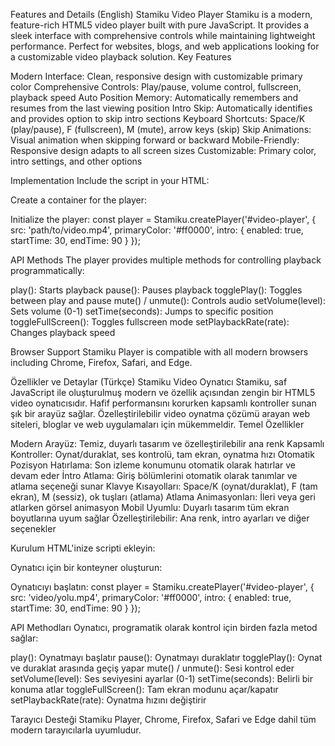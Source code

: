 Features and Details (English)
Stamiku Video Player
Stamiku is a modern, feature-rich HTML5 video player built with pure JavaScript. It provides a sleek interface with comprehensive controls while maintaining lightweight performance. Perfect for websites, blogs, and web applications looking for a customizable video playback solution.
Key Features

Modern Interface: Clean, responsive design with customizable primary color
Comprehensive Controls: Play/pause, volume control, fullscreen, playback speed
Auto Position Memory: Automatically remembers and resumes from the last viewing position
Intro Skip: Automatically identifies and provides option to skip intro sections
Keyboard Shortcuts: Space/K (play/pause), F (fullscreen), M (mute), arrow keys (skip)
Skip Animations: Visual animation when skipping forward or backward
Mobile-Friendly: Responsive design adapts to all screen sizes
Customizable: Primary color, intro settings, and other options

Implementation
Include the script in your HTML:
 <script src="https://player.stamiku.com/js13-31.js"></script>
 
Create a container for the player:
 <div id="video-player"></div>

Initialize the player:
 const player = Stamiku.createPlayer('#video-player', {
    src: 'path/to/video.mp4',
    primaryColor: '#ff0000',
    intro: {
        enabled: true,
        startTime: 30,
        endTime: 90
    }
  });

API Methods
The player provides multiple methods for controlling playback programmatically:

play(): Starts playback
pause(): Pauses playback
togglePlay(): Toggles between play and pause
mute() / unmute(): Controls audio
setVolume(level): Sets volume (0-1)
setTime(seconds): Jumps to specific position
toggleFullScreen(): Toggles fullscreen mode
setPlaybackRate(rate): Changes playback speed

Browser Support
Stamiku Player is compatible with all modern browsers including Chrome, Firefox, Safari, and Edge.




Özellikler ve Detaylar (Türkçe)
Stamiku Video Oynatıcı
Stamiku, saf JavaScript ile oluşturulmuş modern ve özellik açısından zengin bir HTML5 video oynatıcısıdır. Hafif performansını korurken kapsamlı kontroller sunan şık bir arayüz sağlar. Özelleştirilebilir video oynatma çözümü arayan web siteleri, bloglar ve web uygulamaları için mükemmeldir.
Temel Özellikler

Modern Arayüz: Temiz, duyarlı tasarım ve özelleştirilebilir ana renk
Kapsamlı Kontroller: Oynat/duraklat, ses kontrolü, tam ekran, oynatma hızı
Otomatik Pozisyon Hatırlama: Son izleme konumunu otomatik olarak hatırlar ve devam eder
İntro Atlama: Giriş bölümlerini otomatik olarak tanımlar ve atlama seçeneği sunar
Klavye Kısayolları: Space/K (oynat/duraklat), F (tam ekran), M (sessiz), ok tuşları (atlama)
Atlama Animasyonları: İleri veya geri atlarken görsel animasyon
Mobil Uyumlu: Duyarlı tasarım tüm ekran boyutlarına uyum sağlar
Özelleştirilebilir: Ana renk, intro ayarları ve diğer seçenekler

Kurulum
HTML'inize scripti ekleyin:
 <script src="https://player.stamiku.com/js13-31.js"></script>
 
Oynatıcı için bir konteyner oluşturun:
 <div id="video-player"></div>

Oynatıcıyı başlatın:
 const player = Stamiku.createPlayer('#video-player', {
    src: 'video/yolu.mp4',
    primaryColor: '#ff0000',
    intro: {
        enabled: true,
        startTime: 30,
        endTime: 90
    }
  });

API Methodları
Oynatıcı, programatik olarak kontrol için birden fazla metod sağlar:

play(): Oynatmayı başlatır
pause(): Oynatmayı duraklatır
togglePlay(): Oynat ve duraklat arasında geçiş yapar
mute() / unmute(): Sesi kontrol eder
setVolume(level): Ses seviyesini ayarlar (0-1)
setTime(seconds): Belirli bir konuma atlar
toggleFullScreen(): Tam ekran modunu açar/kapatır
setPlaybackRate(rate): Oynatma hızını değiştirir

Tarayıcı Desteği
Stamiku Player, Chrome, Firefox, Safari ve Edge dahil tüm modern tarayıcılarla uyumludur.
